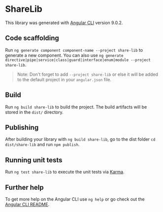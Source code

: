 # ShareLib

This library was generated with [Angular CLI](https://github.com/angular/angular-cli) version 9.0.2.

## Code scaffolding

Run `ng generate component component-name --project share-lib` to generate a new component. You can also use `ng generate directive|pipe|service|class|guard|interface|enum|module --project share-lib`.
> Note: Don't forget to add `--project share-lib` or else it will be added to the default project in your `angular.json` file. 

## Build

Run `ng build share-lib` to build the project. The build artifacts will be stored in the `dist/` directory.

## Publishing

After building your library with `ng build share-lib`, go to the dist folder `cd dist/share-lib` and run `npm publish`.

## Running unit tests

Run `ng test share-lib` to execute the unit tests via [Karma](https://karma-runner.github.io).

## Further help

To get more help on the Angular CLI use `ng help` or go check out the [Angular CLI README](https://github.com/angular/angular-cli/blob/master/README.md).
